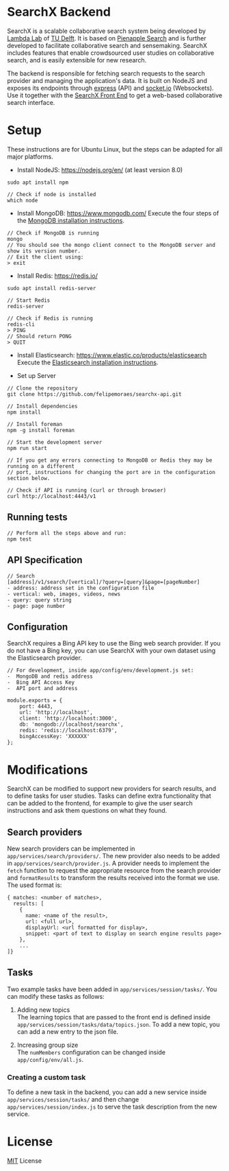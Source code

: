 # SearchX Backend

SearchX is a scalable collaborative search system being developed by [Lambda Lab](http://www.wis.ewi.tudelft.nl/projects/learning-analytics/) of [TU Delft](https://www.tudelft.nl/).
It is based on [Pienapple Search](http://onlinelibrary.wiley.com/doi/10.1002/pra2.2016.14505301122/full) and is further developed to facilitate collaborative search and sensemaking. SearchX includes features that enable crowdsourced user studies on collaborative search, and is easily extensible for new research.

The backend is responsible for fetching search requests to the search provider and managing the application's data. 
It is built on NodeJS and exposes its endpoints through [express](https://expressjs.com/) (API) and [socket.io](https://socket.io/) (Websockets). Use it together with the [SearchX Front End](https://github.com/felipemoraes/searchx-frontend) to get a web-based collaborative search interface.

# Setup
These instructions are for Ubuntu Linux, but the steps can be adapted for all major platforms.

- Install NodeJS: https://nodejs.org/en/ (at least version 8.0)
```
sudo apt install npm

// Check if node is installed
which node
```

- Install MongoDB: https://www.mongodb.com/
Execute the four steps of the [MongoDB installation instructions](https://docs.mongodb.com/manual/tutorial/install-mongodb-on-ubuntu/#install-mongodb-community-edition).
```
// Check if MongoDB is running
mongo
// You should see the mongo client connect to the MongoDB server and show its version number.
// Exit the client using:
> exit
```

- Install Redis: https://redis.io/
```
sudo apt install redis-server

// Start Redis
redis-server

// Check if Redis is running
redis-cli
> PING
// Should return PONG
> QUIT
```

- Install Elasticsearch: https://www.elastic.co/products/elasticsearch
Execute the [Elasticsearch installation instructions](https://www.elastic.co/guide/en/elasticsearch/reference/6.2/deb.html).

- Set up Server
```
// Clone the repository
git clone https://github.com/felipemoraes/searchx-api.git

// Install dependencies
npm install

// Install foreman
npm -g install foreman

// Start the development server
npm run start

// If you get any errors connecting to MongoDB or Redis they may be running on a different
// port, instructions for changing the port are in the configuration section below.

// Check if API is running (curl or through browser)
curl http://localhost:4443/v1
```

## Running tests
```
// Perform all the steps above and run:
npm test
```

## API Specification 
```
// Search
[address]/v1/search/[vertical]/?query=[query]&page=[pageNumber]
- address: address set in the configuration file
- vertical: web, images, videos, news
- query: query string
- page: page number
```

## Configuration
SearchX requires a Bing API key to use the Bing web search provider. If you do not have a Bing key, you can use SearchX with your own dataset using the Elasticsearch provider.

```
// For development, inside app/config/env/development.js set:
-  MongoDB and redis address
-  Bing API Access Key
-  API port and address

module.exports = {
    port: 4443,
    url: 'http://localhost',
    client: 'http://localhost:3000',
    db: 'mongodb://localhost/searchx',
    redis: 'redis://localhost:6379',
    bingAccessKey: 'XXXXXX'
};
```

# Modifications
SearchX can be modified to support new providers for search results, and to define tasks for user studies. Tasks can define extra functionality that can be added to the frontend, for example to give the user search instructions and ask them questions on what they found.

## Search providers
New search providers can be implemented in `app/services/search/providers/`. The new provider also needs to be added in `app/services/search/provider.js`.
A provider needs to implement the `fetch` function to request the appropriate resource from the search provider
and `formatResults` to transform the results received into the format we use. The used format is:

```
{ matches: <number of matches>,
  results: [
    {
      name: <name of the result>,
      url: <full url>,
      displayUrl: <url formatted for display>,
      snippet: <part of text to display on search engine results page>
    },
    ...
]}
```

## Tasks
Two example tasks have been added in `app/services/session/tasks/`. You can modify these tasks as follows:

1. Adding new topics   
The learning topics that are passed to the front end is defined inside `app/services/session/tasks/data/topics.json`.
To add a new topic, you can add a new entry to the json file.

2. Increasing group size   
The `numMembers` configuration can be changed inside `app/config/env/all.js`.

### Creating a custom task
To define a new task in the backend, you can add a new service inside `app/services/session/tasks/` 
and then change `app/services/session/index.js` to serve the task description from the new service.

# License

[MIT](https://opensource.org/licenses/MIT) License